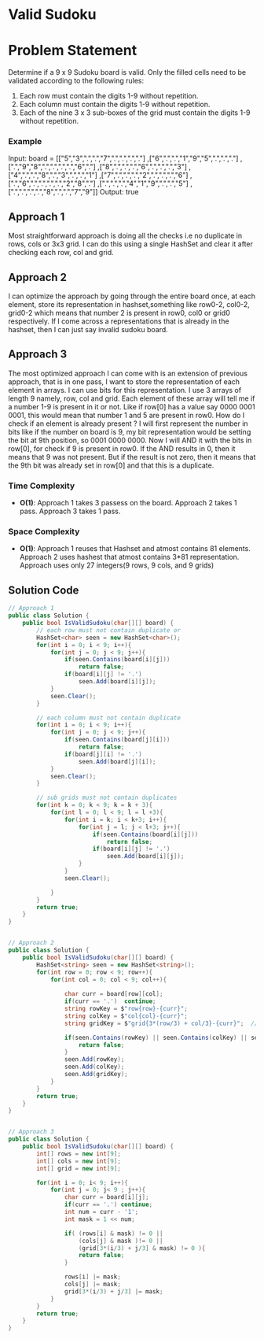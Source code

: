 # Valid Sudoku

# Problem Statement
Determine if a 9 x 9 Sudoku board is valid. Only the filled cells need to be validated according to the following rules:

1. Each row must contain the digits 1-9 without repetition.
2. Each column must contain the digits 1-9 without repetition.
3. Each of the nine 3 x 3 sub-boxes of the grid must contain the digits 1-9 without repetition.


### Example
Input: board = 
[["5","3",".",".","7",".",".",".","."]
,["6",".",".","1","9","5",".",".","."]
,[".","9","8",".",".",".",".","6","."]
,["8",".",".",".","6",".",".",".","3"]
,["4",".",".","8",".","3",".",".","1"]
,["7",".",".",".","2",".",".",".","6"]
,[".","6",".",".",".",".","2","8","."]
,[".",".",".","4","1","9",".",".","5"]
,[".",".",".",".","8",".",".","7","9"]]
Output: true

## Approach 1
Most straightforward approach is doing all the checks i.e no duplicate in rows, cols or 3x3 grid. I can do this using a single HashSet and clear it after checking each row, col and grid. 
## Approach 2
I can optimize the approach by going through the entire board once, at each element, store its representation in hashset,something like row0-2, col0-2, grid0-2 which means that number 2 is present in row0, col0 or grid0 respectively. If I come across a representations that is already in the hashset, then I can just say invalid sudoku board.    
## Approach 3
The most optimized approach I can come with is an extension of previous approach, that is in one pass, I want to store the representation of each element in arrays. I can use bits for this representation. I use 3 arrays of length 9 namely, row, col and grid. Each element of these array will tell me if a number 1-9 is present in it or not. Like if row[0] has a value say 0000 0001 0001, this would mean that number 1 and 5 are present in row0. How do I check if an element is already present ? I will first represent the number in bits like if the number on board is 9, my bit representation would be setting the bit at 9th position, so 0001 0000 0000. Now I will AND it with the bits in row[0], for check if 9 is present in row0.  If the AND results in 0, then it means that 9 was not present. But if the result is not zero, then it means that the 9th bit was already set in row[0] and that this is a duplicate.
### Time Complexity
- **O(1)**: Approach 1 takes 3 passess on the board. Approach 2 takes 1 pass. Approach 3 takes 1 pass.
### Space Complexity
- **O(1)**: Approach 1 reuses that Hashset and atmost contains 81 elements. Approach 2 uses hashest that atmost contains 3*81 representation. Approach uses only 27 integers(9 rows, 9 cols, and 9 grids)

## Solution Code
```C#
// Approach 1
public class Solution {
    public bool IsValidSudoku(char[][] board) {
        // each row must not contain duplicate or 
        HashSet<char> seen = new HashSet<char>();
        for(int i = 0; i < 9; i++){
            for(int j = 0; j < 9; j++){
                if(seen.Contains(board[i][j]))  
                    return false;
                if(board[i][j] != '.')  
                    seen.Add(board[i][j]);
            }
            seen.Clear();
        }

        // each column must not contain duplicate
        for(int i = 0; i < 9; i++){
            for(int j = 0; j < 9; j++){
                if(seen.Contains(board[j][i]))  
                    return false;
                if(board[j][i] != '.')
                    seen.Add(board[j][i]);
            }
            seen.Clear();
        }

        // sub grids must not contain duplicates
        for(int k = 0; k < 9; k = k + 3){
            for(int l = 0; l < 9; l = l +3){
                for(int i = k; i < k+3; i++){
                    for(int j = l; j < l+3; j++){
                        if(seen.Contains(board[i][j]))  
                            return false;
                        if(board[i][j] != '.')
                            seen.Add(board[i][j]);
                    }
                }
                seen.Clear();

            }
        }
        return true;            
    }
}


// Approach 2
public class Solution {
    public bool IsValidSudoku(char[][] board) {
        HashSet<string> seen = new HashSet<string>();
        for(int row = 0; row < 9; row++){
            for(int col = 0; col < 9; col++){
                
                char curr = board[row][col];
                if(curr == '.')  continue;
                string rowKey = $"row{row}-{curr}";
                string colKey = $"col{col}-{curr}";
                string gridKey = $"grid{3*(row/3) + col/3}-{curr}";  //grid0, grid1 .. 

                if(seen.Contains(rowKey) || seen.Contains(colKey) || seen.Contains(gridKey)){
                    return false;
                }
                seen.Add(rowKey);
                seen.Add(colKey);
                seen.Add(gridKey);
            }
        }
        return true;
    }
}


// Approach 3
public class Solution {
    public bool IsValidSudoku(char[][] board) {
        int[] rows = new int[9];
        int[] cols = new int[9];
        int[] grid = new int[9];

        for(int i = 0; i< 9; i++){
            for(int j = 0; j< 9 ; j++){
                char curr = board[i][j];
                if(curr == '.') continue;
                int num = curr - '1';
                int mask = 1 << num;

                if( (rows[i] & mask) != 0 ||
                    (cols[j] & mask )!= 0 ||
                    (grid[3*(i/3) + j/3] & mask) != 0 ){
                    return false;
                }

                rows[i] |= mask;
                cols[j] |= mask;
                grid[3*(i/3) + j/3] |= mask;
            }
        }
        return true;
    }
}